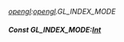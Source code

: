 _[opengl](../../modules/opengl/opengl-module.md):[opengl](../../modules/opengl/opengl-module.md).GL\_INDEX\_MODE_
##### Const GL\_INDEX\_MODE:[Int](../../modules/wonkey/wonkey-types-int.md)

